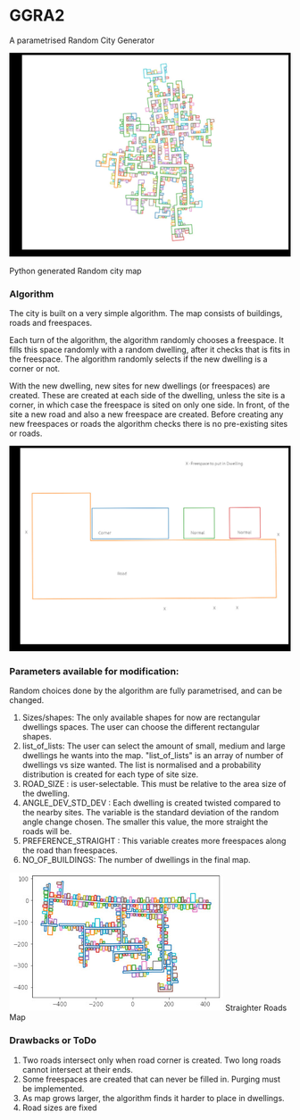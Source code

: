 # GGRA2

A parametrised Random City Generator

![alt text](https://github.com/micsche/RandomCity/blob/main/images/city-ex1.jpg)

Python generated Random city map

### Algorithm

The city is built on a very simple algorithm. The map consists of buildings, roads and freespaces. 

Each turn of the algorithm, the algorithm randomly chooses a freespace. It fills this space randomly with a random dwelling, after it checks that is fits in the freespace. The algorithm randomly selects if the new dwelling is a corner or not. 

With the new dwelling, new sites for new dwellings (or freespaces) are created. These are created at each side of the dwelling, unless the site is a corner, in which case the freespace is sited on only one side. In front, of the site a new road and also a new freespace are created. Before creating any new freespaces or roads the algorithm checks there is no pre-existing sites or roads.

![alt text](https://github.com/micsche/RandomCity/blob/main/images/algorithm.jpg)

### Parameters available for modification:
Random choices done by the algorithm are fully parametrised, and can be changed.
1. Sizes/shapes: The only available shapes for now are rectangular dwellings spaces. The user can choose the different rectangular shapes.
2. list_of_lists: The user can select the amount of small, medium and large dwellings he wants into the map. "list_of_lists" is an array of number of dwellings vs size wanted. The list is normalised and a probability distribution is created for each type of site size.
3. ROAD_SIZE : is user-selectable. This must be relative to the area size of the dwelling.
4. ANGLE_DEV_STD_DEV : Each dwelling is created twisted compared to the nearby sites. The variable is the standard deviation of the random angle change chosen. The smaller this value, the more straight the roads will be. 
5. PREFERENCE_STRAIGHT : This variable creates more freespaces along the road than freespaces. 
6. NO_OF_BUILDINGS: The number of dwellings in the final map.

![alt text](https://github.com/micsche/RandomCity/blob/main/images/straight.jpg)
Straighter Roads Map

### Drawbacks or ToDo
1. Two roads intersect only when road corner is created. Two long roads cannot intersect at their ends.
2. Some freespaces are created that can never be filled in. Purging must be implemented.
3. As map grows larger, the algorithm finds it harder to place in dwellings.
4. Road sizes are fixed
